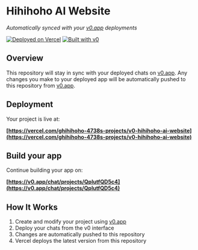 # Hihihoho AI Website

*Automatically synced with your [v0.app](https://v0.app) deployments*

[![Deployed on Vercel](https://img.shields.io/badge/Deployed%20on-Vercel-black?style=for-the-badge&logo=vercel)](https://vercel.com/ghihihoho-4738s-projects/v0-hihihoho-ai-website)
[![Built with v0](https://img.shields.io/badge/Built%20with-v0.app-black?style=for-the-badge)](https://v0.app/chat/projects/QplutfQD5c4)

## Overview

This repository will stay in sync with your deployed chats on [v0.app](https://v0.app).
Any changes you make to your deployed app will be automatically pushed to this repository from [v0.app](https://v0.app).

## Deployment

Your project is live at:

**[https://vercel.com/ghihihoho-4738s-projects/v0-hihihoho-ai-website](https://vercel.com/ghihihoho-4738s-projects/v0-hihihoho-ai-website)**

## Build your app

Continue building your app on:

**[https://v0.app/chat/projects/QplutfQD5c4](https://v0.app/chat/projects/QplutfQD5c4)**

## How It Works

1. Create and modify your project using [v0.app](https://v0.app)
2. Deploy your chats from the v0 interface
3. Changes are automatically pushed to this repository
4. Vercel deploys the latest version from this repository
